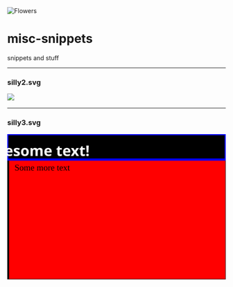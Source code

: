 <picture>
  <source media="(min-width:650px)" srcset="https://www.w3schools.com/tags/img_pink_flowers.jpg">
  <source media="(min-width:465px)" srcset="https://www.w3schools.com/tags/img_white_flower.jpg">
  <img src="https://www.w3schools.com/tags/img_orange_flowers.jpg" alt="Flowers" style="width:auto;">
</picture>


# misc-snippets
snippets and stuff

---

### silly2.svg
![](silly2.svg)

---

### silly3.svg
<a href="https://google.com">
  
![](silly3.svg)
  
</a>

